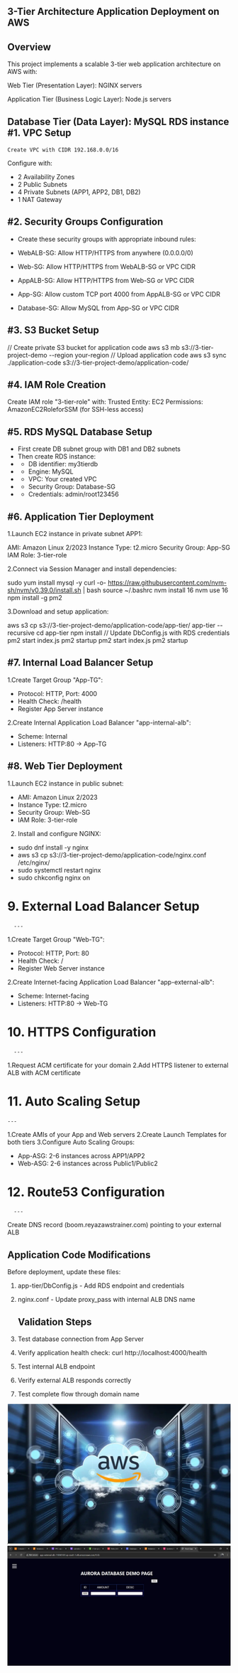3-Tier Architecture Application Deployment on AWS
---
Overview
---
This project implements a scalable 3-tier web application architecture on AWS with:

Web Tier (Presentation Layer): NGINX servers

Application Tier (Business Logic Layer): Node.js servers

Database Tier (Data Layer): MySQL RDS instance
#1. VPC Setup
   --
   
    Create VPC with CIDR 192.168.0.0/16
 Configure with:
 - 2 Availability Zones
 - 2 Public Subnets
 - 4 Private Subnets (APP1, APP2, DB1, DB2)
 - 1 NAT Gateway
   
#2. Security Groups Configuration
---
   
*  Create these security groups with appropriate inbound rules:

*  WebALB-SG: Allow HTTP/HTTPS from anywhere (0.0.0.0/0)

*  Web-SG: Allow HTTP/HTTPS from WebALB-SG or VPC CIDR

*  AppALB-SG: Allow HTTP/HTTPS from Web-SG or VPC CIDR

*  App-SG: Allow custom TCP port 4000 from AppALB-SG or VPC CIDR

*  Database-SG: Allow MySQL from App-SG or VPC CIDR

#3. S3 Bucket Setup
   ---
   // Create private S3 bucket for application code
aws s3 mb s3://3-tier-project-demo --region your-region
// Upload application code
aws s3 sync ./application-code s3://3-tier-project-demo/application-code/

#4. IAM Role Creation
   ---
Create IAM role "3-tier-role" with:
Trusted Entity: EC2
Permissions: AmazonEC2RoleforSSM (for SSH-less access)

#5. RDS MySQL Database Setup
   ---
* First create DB subnet group with DB1 and DB2 subnets
* Then create RDS instance:
* - DB identifier: my3tierdb
* - Engine: MySQL
* - VPC: Your created VPC
* - Security Group: Database-SG
* - Credentials: admin/root123456
 
#6. Application Tier Deployment
   ---
1.Launch EC2 instance in private subnet APP1:

AMI: Amazon Linux 2/2023
Instance Type: t2.micro
Security Group: App-SG
IAM Role: 3-tier-role

2.Connect via Session Manager and install dependencies:

sudo yum install mysql -y
curl -o- https://raw.githubusercontent.com/nvm-sh/nvm/v0.39.0/install.sh | bash
source ~/.bashrc
nvm install 16
nvm use 16
npm install -g pm2

3.Download and setup application:

aws s3 cp s3://3-tier-project-demo/application-code/app-tier/ app-tier --recursive
cd app-tier
npm install
// Update DbConfig.js with RDS credentials
pm2 start index.js
pm2 startup
pm2 start index.js
pm2 startup

#7. Internal Load Balancer Setup
   ---
1.Create Target Group "App-TG":
*  Protocol: HTTP, Port: 4000
*  Health Check: /health
*  Register App Server instance
  
2.Create Internal Application Load Balancer "app-internal-alb":
*  Scheme: Internal
*  Listeners: HTTP:80 → App-TG

#8. Web Tier Deployment
   ---
 1.Launch EC2 instance in public subnet:
*  AMI: Amazon Linux 2/2023
*  Instance Type: t2.micro
*  Security Group: Web-SG
*  IAM Role: 3-tier-role

 2. Install and configure NGINX:
*  sudo dnf install -y nginx
*  aws s3 cp s3://3-tier-project-demo/application-code/nginx.conf /etc/nginx/
*  sudo systemctl restart nginx
*  sudo chkconfig nginx on

#  9. External Load Balancer Setup
      ---
1.Create Target Group "Web-TG":
*  Protocol: HTTP, Port: 80
*  Health Check: /
*  Register Web Server instance

2.Create Internet-facing Application Load Balancer "app-external-alb":
*  Scheme: Internet-facing
*  Listeners: HTTP:80 → Web-TG

 # 10. HTTPS Configuration
      ---
1.Request ACM certificate for your domain
2.Add HTTPS listener to external ALB with ACM certificate

 # 11. Auto Scaling Setup
    ---
1.Create AMIs of your App and Web servers
2.Create Launch Templates for both tiers
3.Configure Auto Scaling Groups:

*  App-ASG: 2-6 instances across APP1/APP2
*  Web-ASG: 2-6 instances across Public1/Public2

#  12. Route53 Configuration
      ---
Create DNS record (boom.reyazawstrainer.com) pointing to your external ALB

Application Code Modifications
----
Before deployment, update these files:

1. app-tier/DbConfig.js - Add RDS endpoint and credentials
2. nginx.conf - Update proxy_pass with internal ALB DNS name

   Validation Steps
   ---
1.  Test database connection from App Server
2.  Verify application health check: curl http://localhost:4000/health
3.  Test internal ALB endpoint
4.  Verify external ALB responds correctly
5.  Test complete flow through domain name

![Home Page](3TierArch.png)
![Result Page](output.png)
